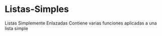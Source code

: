 # Listas-Simples
Listas Simplemente Enlazadas
Contiene varias funciones aplicadas a una lista simple
